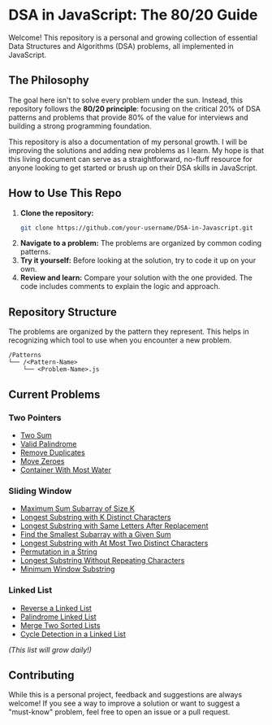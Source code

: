 # DSA in JavaScript: The 80/20 Guide

Welcome! This repository is a personal and growing collection of essential Data Structures and Algorithms (DSA) problems, all implemented in JavaScript.

## The Philosophy

The goal here isn't to solve every problem under the sun. Instead, this repository follows the **80/20 principle**: focusing on the critical 20% of DSA patterns and problems that provide 80% of the value for interviews and building a strong programming foundation.

This repository is also a documentation of my personal growth. I will be improving the solutions and adding new problems as I learn. My hope is that this living document can serve as a straightforward, no-fluff resource for anyone looking to get started or brush up on their DSA skills in JavaScript.

## How to Use This Repo

1.  **Clone the repository:**
    ```bash
    git clone https://github.com/your-username/DSA-in-Javascript.git
    ```
2.  **Navigate to a problem:** The problems are organized by common coding patterns.
3.  **Try it yourself:** Before looking at the solution, try to code it up on your own.
4.  **Review and learn:** Compare your solution with the one provided. The code includes comments to explain the logic and approach.

## Repository Structure

The problems are organized by the pattern they represent. This helps in recognizing which tool to use when you encounter a new problem.

```
/Patterns
└── /<Pattern-Name>
    └── <Problem-Name>.js
```

## Current Problems

### Two Pointers
- [Two Sum](./Patterns/Two%20Pointers/Two%20Sum.js)
- [Valid Palindrome](./Patterns/Two%20Pointers/Valid%20Palindrome.js)
- [Remove Duplicates](./Patterns/Two%20Pointers/Remove%20Duplicates.js)
- [Move Zeroes](./Patterns/Two%20Pointers/Move%20Zeros.js)
- [Container With Most Water](./Patterns/Two%20Pointers/Container%20With%20Most%20Water.js)

### Sliding Window
- [Maximum Sum Subarray of Size K](./Patterns/Sliding%20Window/Maximum%20Sum%20Subarray%20of%20Size%20K.js)
- [Longest Substring with K Distinct Characters](./Patterns/Sliding%20Window/Longest%20Substring%20with%20K%20Distinct%20Characters.js)
- [Longest Substring with Same Letters After Replacement](./Patterns/Sliding%20Window/Longest%20Substring%20with%20Same%20Letters%20After%20Replacement.js)
- [Find the Smallest Subarray with a Given Sum](./Patterns/Sliding%20Window/Find%20the%20Smallest%20Subarray%20with%20a%20Given%20Sum.js)
- [Longest Substring with At Most Two Distinct Characters](./Patterns/Sliding%20Window/Longest%20Substring%20with%20At%20Most%20Two%20Distinct%20Characters.js)
- [Permutation in a String](./Patterns/Sliding%20Window/Permutation%20in%20a%20String.js)
- [Longest Substring Without Repeating Characters](./Patterns/Sliding%20Window/Longest%20Substring%20Without%20Repeating%20Characters.js)
- [Minimum Window Substring](./Patterns/Sliding%20Window/Minimum%20Window%20Substring.js)

### Linked List
- [Reverse a Linked List](./Patterns/Linked%20List/Reverse%20a%20Linked%20List.js)
- [Palindrome Linked List](./Patterns/Linked%20List/Palindrome%20Linked%20List.js)
- [Merge Two Sorted Lists](./Patterns/Linked%20List/Merge%20Two%20Sorted%20Lists.js)
- [Cycle Detection in a Linked List](./Patterns/Linked%20List/Cycle%20Detection%20in%20a%20Linked%20List.js)

*(This list will grow daily!)*

## Contributing

While this is a personal project, feedback and suggestions are always welcome! If you see a way to improve a solution or want to suggest a "must-know" problem, feel free to open an issue or a pull request.